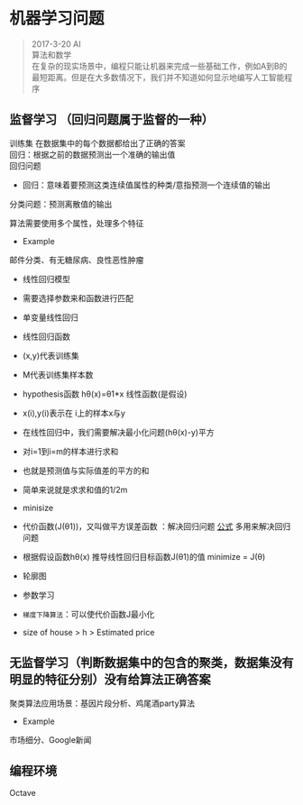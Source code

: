 # 机器学习问题

> 2017-3-20 
AI  
算法和数学  
在复杂的现实场景中，编程只能让机器来完成一些基础工作，例如A到B的最短距离。但是在大多数情况下，我们并不知道如何显示地编写人工智能程序  

## 监督学习 （回归问题属于监督的一种）
训练集
在数据集中的每个数据都给出了正确的答案  
回归：根据之前的数据预测出一个准确的输出值  
回归问题
* 回归：意味着要预测这类连续值属性的种类/意指预测一个连续值的输出

分类问题：预测离散值的输出

算法需要使用多个属性，处理多个特征
 
* Example

邮件分类、有无糖尿病、良性恶性肿瘤

* 线性回归模型
 * 需要选择参数来和函数进行匹配

* 单变量线性回归 
* 线性回归函数
 * (x,y)代表训练集
 * M代表训练集样本数  
 * hypothesis函数 hθ(x)=θ1*x 线性函数(是假设)
 * x(i),y(i)表示在 i上的样本x与y
 * 在线性回归中，我们需要解决最小化问题(hθ(x)-y)平方
 * 对i=1到i=m的样本进行求和
 * 也就是预测值与实际值差的平方的和
 * 简单来说就是求求和值的1/2m
 * minisize
 * 代价函数(J(θ1))，又叫做平方误差函数 ：解决回归问题 [公式](https://www.coursera.org/learn/machine-learning/supplement/nhzyF/cost-function) 多用来解决回归问题
 * 根据假设函数hθ(x) 推导线性回归目标函数J(θ1)的值 minimize = J(θ)

* 轮廓图

* 参数学习
 * `梯度下降算法`：可以使代价函数J最小化
 

* size of house > h > Estimated price


## 无监督学习（判断数据集中的包含的聚类，数据集没有明显的特征分别）没有给算法正确答案

聚类算法应用场景：基因片段分析、鸡尾酒party算法

* Example

市场细分、Google新闻

## 编程环境

Octave

